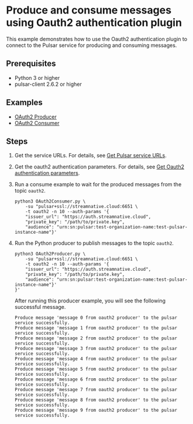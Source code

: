 # Produce and consume messages using Oauth2 authentication plugin

This example demonstrates how to use the Oauth2 authentication plugin to connect to the Pulsar service for producing and consuming messages.

## Prerequisites

- Python 3 or higher
- pulsar-client 2.6.2 or higher

## Examples

- [OAuth2 Producer](./OAuth2Producer.py)
- [OAuth2 Consumer](./OAuth2Consumer.py)

## Steps

1. Get the service URLs. For details, see [Get Pulsar service URLs](https://github.com/streamnative/pulsar-examples/tree/master/cloud#get-pulsar-service-urls).

2. Get the oauth2 authentication parameters. For details, see [Get Oauth2 authentication parameters](https://github.com/streamnative/examples/tree/master/cloud#get-oauth2-authentication-parameters).

3. Run a consume example to wait for the produced messages from the topic `oauth2`.

    ```shell
    python3 OAuth2Consumer.py \
        -su "pulsar+ssl://streamnative.cloud:6651 \
        -t oauth2 -n 10 --auth-params '{
        "issuer_url": "https://auth.streamnative.cloud",
        "private_key": "/path/to/private.key",
        "audience": "urn:sn:pulsar:test-organization-name:test-pulsar-instance-name"}'
    ```

4. Run the Python producer to publish messages to the topic `oauth2`.

    ```shell
    python3 OAuth2Producer.py \
        -su "pulsar+ssl://streamnative.cloud:6651 \
        -t oauth2 -n 10 --auth-params '{
        "issuer_url": "https://auth.streamnative.cloud",
        "private_key": "/path/to/private.key",
        "audience": "urn:sn:pulsar:test-organization-name:test-pulsar-instance-name"}'
    }'
    ```
    
    After running this producer example, you will see the following successful message.
    
    ```shell
    Produce message 'message 0 from oauth2 producer' to the pulsar service successfully.
    Produce message 'message 1 from oauth2 producer' to the pulsar service successfully.
    Produce message 'message 2 from oauth2 producer' to the pulsar service successfully.
    Produce message 'message 3 from oauth2 producer' to the pulsar service successfully.
    Produce message 'message 4 from oauth2 producer' to the pulsar service successfully.
    Produce message 'message 5 from oauth2 producer' to the pulsar service successfully.
    Produce message 'message 6 from oauth2 producer' to the pulsar service successfully.
    Produce message 'message 7 from oauth2 producer' to the pulsar service successfully.
    Produce message 'message 8 from oauth2 producer' to the pulsar service successfully.
    Produce message 'message 9 from oauth2 producer' to the pulsar service successfully.
    ```
